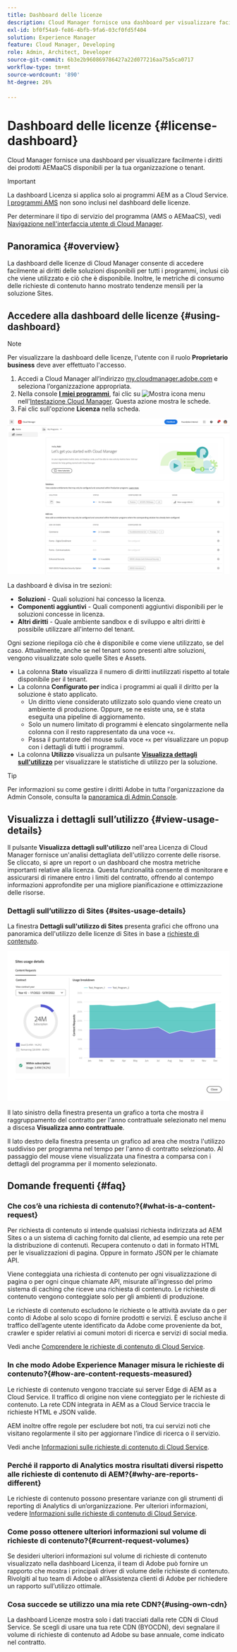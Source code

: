 ```yaml
---
title: Dashboard delle licenze
description: Cloud Manager fornisce una dashboard per visualizzare facilmente i diritti dei prodotti AEMaaCS disponibili per la tua organizzazione o tenant.
exl-id: bf0f54a9-fe86-4bfb-9fa6-03cf0fd5f404
solution: Experience Manager
feature: Cloud Manager, Developing
role: Admin, Architect, Developer
source-git-commit: 6b3e2b960869786427a22d077216aa75a5ca0717
workflow-type: tm+mt
source-wordcount: '890'
ht-degree: 26%

---
```



# Dashboard delle licenze {#license-dashboard}

Cloud Manager fornisce una dashboard per visualizzare facilmente i diritti dei prodotti AEMaaCS disponibili per la tua organizzazione o tenant.

>[!IMPORTANT]
>
>La dashboard Licenza si applica solo ai programmi AEM as a Cloud Service. [I programmi AMS](https://experienceleague.adobe.com/it/docs/experience-manager-cloud-manager/content/introduction) non sono inclusi nel dashboard delle licenze.
>
>Per determinare il tipo di servizio del programma (AMS o AEMaaCS), vedi [Navigazione nell&#39;interfaccia utente di Cloud Manager](/help/implementing/cloud-manager/navigation.md#program-cards).

## Panoramica {#overview}

La dashboard delle licenze di Cloud Manager consente di accedere facilmente ai diritti delle soluzioni disponibili per tutti i programmi, inclusi ciò che viene utilizzato e ciò che è disponibile. Inoltre, le metriche di consumo delle richieste di contenuto hanno mostrato tendenze mensili per la soluzione Sites.

## Accedere alla dashboard delle licenze {#using-dashboard}

>[!NOTE]
>
>Per visualizzare la dashboard delle licenze, l&#39;utente con il ruolo **Proprietario business** deve aver effettuato l&#39;accesso.

1. Accedi a Cloud Manager all’indirizzo [my.cloudmanager.adobe.com](https://my.cloudmanager.adobe.com/) e seleziona l’organizzazione appropriata.
1. Nella console **[I miei programmi](/help/implementing/cloud-manager/navigation.md#my-programs)**, fai clic su ![Mostra icona menu](https://spectrum.adobe.com/static/icons/workflow_18/Smock_ShowMenu_18_N.svg) nell&#39;[Intestazione Cloud Manager](/help/implementing/cloud-manager/navigation.md#cloud-manager-header). Questa azione mostra le schede.
1. Fai clic sull&#39;opzione **Licenza** nella scheda.

![Dashboard delle licenze](assets/license-dashboard.png)

La dashboard è divisa in tre sezioni:

* **Soluzioni** - Quali soluzioni hai concesso la licenza.
* **Componenti aggiuntivi** - Quali componenti aggiuntivi disponibili per le soluzioni concesse in licenza.
* **Altri diritti** - Quale ambiente sandbox e di sviluppo e altri diritti è possibile utilizzare all&#39;interno del tenant.

Ogni sezione riepiloga ciò che è disponibile e come viene utilizzato, se del caso. Attualmente, anche se nel tenant sono presenti altre soluzioni, vengono visualizzate solo quelle Sites e Assets.

* La colonna **Stato** visualizza il numero di diritti inutilizzati rispetto al totale disponibile per il tenant.
* La colonna **Configurato per** indica i programmi ai quali il diritto per la soluzione è stato applicato.
   * Un diritto viene considerato utilizzato solo quando viene creato un ambiente di produzione. Oppure, se ne esiste una, se è stata eseguita una pipeline di aggiornamento.
   * Solo un numero limitato di programmi è elencato singolarmente nella colonna con il resto rappresentato da una voce `+x`.
   * Passa il puntatore del mouse sulla voce `+x` per visualizzare un popup con i dettagli di tutti i programmi.
* La colonna **Utilizzo** visualizza un pulsante **[Visualizza dettagli sull&#39;utilizzo](#view-usage-details)** per visualizzare le statistiche di utilizzo per la soluzione.

>[!TIP]
>
>Per informazioni su come gestire i diritti Adobe in tutta l&#39;organizzazione da Admin Console, consulta la [panoramica di Admin Console](https://helpx.adobe.com/it/enterprise/using/admin-console.html).

## Visualizza i dettagli sull’utilizzo {#view-usage-details}

<!--
The **View usage details** button gives access to the chosen solution's **Usage Details** window. This window gives a detailed breakdown including charts to show your solution's usage. How that usage is measured depends on the chosen solution. -->

Il pulsante **Visualizza dettagli sull&#39;utilizzo** nell&#39;area Licenza di Cloud Manager fornisce un&#39;analisi dettagliata dell&#39;utilizzo corrente delle risorse. Se cliccato, si apre un report o un dashboard che mostra metriche importanti relative alla licenza. <!-- ADD THIS SENTENCE IF ASSETS USAGE DETAILS GETS REINSTATED ", such as the number of users, storage consumption, or bandwidth usage, depending on the type of services you're using." --> Questa funzionalità consente di monitorare e assicurarsi di rimanere entro i limiti del contratto, offrendo al contempo informazioni approfondite per una migliore pianificazione e ottimizzazione delle risorse.

### Dettagli sull’utilizzo di Sites {#sites-usage-details}

La finestra **Dettagli sull&#39;utilizzo di Sites** presenta grafici che offrono una panoramica dell&#39;utilizzo delle licenze di Sites in base a [richieste di contenuto](#what-is-a-content-request).

![Finestra dettagli utilizzo siti](assets/sites-usage-details.png)

Il lato sinistro della finestra presenta un grafico a torta che mostra il raggruppamento del contratto per l&#39;anno contrattuale selezionato nel menu a discesa **Visualizza anno contrattuale**.

Il lato destro della finestra presenta un grafico ad area che mostra l&#39;utilizzo suddiviso per programma nel tempo per l&#39;anno di contratto selezionato. Al passaggio del mouse viene visualizzata una finestra a comparsa con i dettagli del programma per il momento selezionato.

<!-- REMOVED AS PER CQDOC-21983
### Assets usage details {#assets-usage-details}

The **Assets usage details** window, presents graphs giving an overview of the usage of your Assets licenses based on [storage](#storage) and [standard users](#standard-users). Select the appropriate tab to toggle between the views.

For both storage and standard users views, you can use the **Environment Type** dropdown to toggle the view between production, stage, and development environments.

#### Storage {#storage}

![Assets usage details window for storage](assets/assets-usage-details-storage.png)

The left side of the window presents a pie chart showing the contract breakdown for the contract year selected in the **View contract year** dropdown.

The right side of the window presents an area chart showing the usage broken down by program over time for the selected contract year. A hover reveals a popup with details per program for the selected point in time.

#### Standard Users {#standard-users}

![Assets usage details window for standard-users](assets/assets-usage-details-standard-users.png)

The left side of the window presents a pie chart showing the contract breakdown for the contract year selected in the **View contract year** dropdown.

The right side of the window presents an area chart showing the usage broken down by program over time for the selected contract year. A hover reveals a popup with details per program for the selected point in time. -->

## Domande frequenti {#faq}

### Che cos’è una richiesta di contenuto?{#what-is-a-content-request}

Per richiesta di contenuto si intende qualsiasi richiesta indirizzata ad AEM Sites o a un sistema di caching fornito dal cliente, ad esempio una rete per la distribuzione di contenuti. Recupera contenuto o dati in formato HTML per le visualizzazioni di pagina. Oppure in formato JSON per le chiamate API.

Viene conteggiata una richiesta di contenuto per ogni visualizzazione di pagina o per ogni cinque chiamate API, misurate all’ingresso del primo sistema di caching che riceve una richiesta di contenuto. Le richieste di contenuto vengono conteggiate solo per gli ambienti di produzione.

Le richieste di contenuto escludono le richieste o le attività avviate da o per conto di Adobe al solo scopo di fornire prodotti e servizi. È escluso anche il traffico dell’agente utente identificato da Adobe come proveniente da bot, crawler e spider relativi ai comuni motori di ricerca e servizi di social media.

Vedi anche [Comprendere le richieste di contenuto di Cloud Service](/help/implementing/cloud-manager/content-requests.md).

### In che modo Adobe Experience Manager misura le richieste di contenuto?{#how-are-content-requests-measured}

Le richieste di contenuto vengono tracciate sui server Edge di AEM as a Cloud Service. Il traffico di origine non viene conteggiato per le richieste di contenuto. La rete CDN integrata in AEM as a Cloud Service traccia le richieste HTML e JSON valide.

AEM inoltre offre regole per escludere bot noti, tra cui servizi noti che visitano regolarmente il sito per aggiornare l’indice di ricerca o il servizio.

Vedi anche [Informazioni sulle richieste di contenuto di Cloud Service](/help/implementing/cloud-manager/content-requests.md).

### Perché il rapporto di Analytics mostra risultati diversi rispetto alle richieste di contenuto di AEM?{#why-are-reports-different}

Le richieste di contenuto possono presentare varianze con gli strumenti di reporting di Analytics di un’organizzazione. Per ulteriori informazioni, vedere [Informazioni sulle richieste di contenuto di Cloud Service](/help/implementing/cloud-manager/content-requests.md).

### Come posso ottenere ulteriori informazioni sul volume di richieste di contenuto?{#current-request-volumes}

Se desideri ulteriori informazioni sul volume di richieste di contenuto visualizzato nella dashboard Licenza, il team di Adobe può fornire un rapporto che mostra i principali driver di volume delle richieste di contenuto. Rivolgiti al tuo team di Adobe o all’Assistenza clienti di Adobe per richiedere un rapporto sull’utilizzo ottimale.

### Cosa succede se utilizzo una mia rete CDN?{#using-own-cdn}

La dashboard Licenze mostra solo i dati tracciati dalla rete CDN di Cloud Service. Se scegli di usare una tua rete CDN (BYOCDN), devi segnalare il volume di richieste di contenuto ad Adobe su base annuale, come indicato nel contratto.


